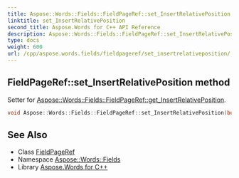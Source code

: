 ```yaml
---
title: Aspose::Words::Fields::FieldPageRef::set_InsertRelativePosition method
linktitle: set_InsertRelativePosition
second_title: Aspose.Words for C++ API Reference
description: Aspose::Words::Fields::FieldPageRef::set_InsertRelativePosition method. Setter for Aspose::Words::Fields::FieldPageRef::get_InsertRelativePosition in C++.
type: docs
weight: 600
url: /cpp/aspose.words.fields/fieldpageref/set_insertrelativeposition/
---
```

## FieldPageRef::set_InsertRelativePosition method


Setter for [Aspose::Words::Fields::FieldPageRef::get_InsertRelativePosition](../get_insertrelativeposition/).

```cpp
void Aspose::Words::Fields::FieldPageRef::set_InsertRelativePosition(bool value)
```

## See Also

* Class [FieldPageRef](../)
* Namespace [Aspose::Words::Fields](../../)
* Library [Aspose.Words for C++](../../../)
